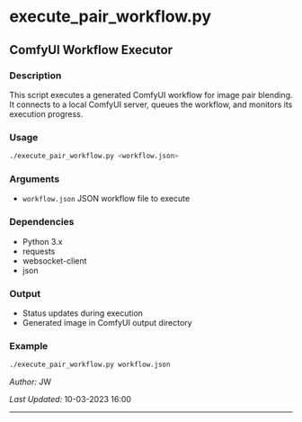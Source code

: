 # execute_pair_workflow.py

## ComfyUI Workflow Executor

### Description
This script executes a generated ComfyUI workflow for image pair blending. It connects to a local ComfyUI server, queues the workflow, and monitors its execution progress.

### Usage
```bash
./execute_pair_workflow.py <workflow.json>
```

### Arguments
- `workflow.json` JSON workflow file to execute

### Dependencies
- Python 3.x
- requests
- websocket-client
- json

### Output
- Status updates during execution
- Generated image in ComfyUI output directory

### Example
```bash
./execute_pair_workflow.py workflow.json
```

*Author:* JW

*Last Updated:* 10-03-2023 16:00

---

